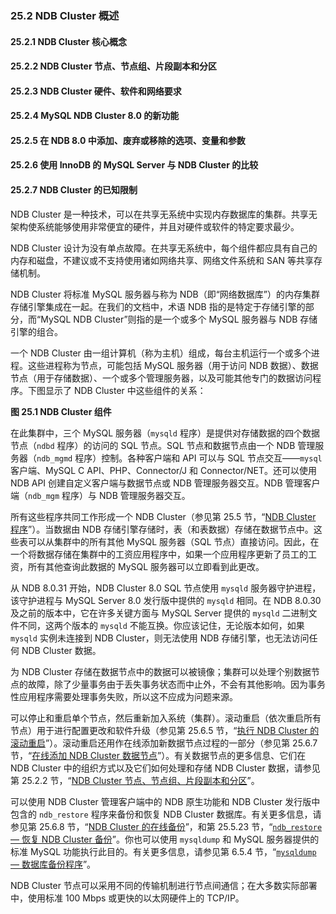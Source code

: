 ### 25.2 NDB Cluster 概述

#### 25.2.1 NDB Cluster 核心概念
#### 25.2.2 NDB Cluster 节点、节点组、片段副本和分区
#### 25.2.3 NDB Cluster 硬件、软件和网络要求
#### 25.2.4 MySQL NDB Cluster 8.0 的新功能
#### 25.2.5 在 NDB 8.0 中添加、废弃或移除的选项、变量和参数
#### 25.2.6 使用 InnoDB 的 MySQL Server 与 NDB Cluster 的比较
#### 25.2.7 NDB Cluster 的已知限制

NDB Cluster 是一种技术，可以在共享无系统中实现内存数据库的集群。共享无架构使系统能够使用非常便宜的硬件，并且对硬件或软件的特定要求最少。

NDB Cluster 设计为没有单点故障。在共享无系统中，每个组件都应具有自己的内存和磁盘，不建议或不支持使用诸如网络共享、网络文件系统和 SAN 等共享存储机制。

NDB Cluster 将标准 MySQL 服务器与称为 NDB（即“网络数据库”）的内存集群存储引擎集成在一起。在我们的文档中，术语 NDB 指的是特定于存储引擎的部分，而“MySQL NDB Cluster”则指的是一个或多个 MySQL 服务器与 NDB 存储引擎的组合。

一个 NDB Cluster 由一组计算机（称为主机）组成，每台主机运行一个或多个进程。这些进程称为节点，可能包括 MySQL 服务器（用于访问 NDB 数据）、数据节点（用于存储数据）、一个或多个管理服务器，以及可能其他专门的数据访问程序。下图显示了 NDB Cluster 中这些组件的关系：

**图 25.1 NDB Cluster 组件**

在此集群中，三个 MySQL 服务器（`mysqld` 程序）是提供对存储数据的四个数据节点（`ndbd` 程序）的访问的 SQL 节点。SQL 节点和数据节点由一个 NDB 管理服务器（`ndb_mgmd` 程序）控制。各种客户端和 API 可以与 SQL 节点交互——`mysql` 客户端、MySQL C API、PHP、Connector/J 和 Connector/NET。还可以使用 NDB API 创建自定义客户端与数据节点或 NDB 管理服务器交互。NDB 管理客户端（`ndb_mgm` 程序）与 NDB 管理服务器交互。

所有这些程序共同工作形成一个 NDB Cluster（参见第 25.5 节，“[NDB Cluster 程序](#ndb-cluster-programs)”）。当数据由 NDB 存储引擎存储时，表（和表数据）存储在数据节点中。这些表可以从集群中的所有其他 MySQL 服务器（SQL 节点）直接访问。因此，在一个将数据存储在集群中的工资应用程序中，如果一个应用程序更新了员工的工资，所有其他查询此数据的 MySQL 服务器可以立即看到此更改。

从 NDB 8.0.31 开始，NDB Cluster 8.0 SQL 节点使用 `mysqld` 服务器守护进程，该守护进程与 MySQL Server 8.0 发行版中提供的 `mysqld` 相同。在 NDB 8.0.30 及之前的版本中，它在许多关键方面与 MySQL Server 提供的 `mysqld` 二进制文件不同，这两个版本的 `mysqld` 不能互换。你应该记住，无论版本如何，如果 `mysqld` 实例未连接到 NDB Cluster，则无法使用 NDB 存储引擎，也无法访问任何 NDB Cluster 数据。

为 NDB Cluster 存储在数据节点中的数据可以被镜像；集群可以处理个别数据节点的故障，除了少量事务由于丢失事务状态而中止外，不会有其他影响。因为事务性应用程序需要处理事务失败，所以这不应成为问题来源。

可以停止和重启单个节点，然后重新加入系统（集群）。滚动重启（依次重启所有节点）用于进行配置更改和软件升级（参见第 25.6.5 节，“[执行 NDB Cluster 的滚动重启](#performing-a-rolling-restart-of-an-ndb-cluster)”）。滚动重启还用作在线添加新数据节点过程的一部分（参见第 25.6.7 节，“[在线添加 NDB Cluster 数据节点](#adding-ndb-cluster-data-nodes-online)”）。有关数据节点的更多信息、它们在 NDB Cluster 中的组织方式以及它们如何处理和存储 NDB Cluster 数据，请参见第 25.2.2 节，“[NDB Cluster 节点、节点组、片段副本和分区](#ndb-cluster-nodes-node-groups-fragment-replicas-and-partitions)”。

可以使用 NDB Cluster 管理客户端中的 NDB 原生功能和 NDB Cluster 发行版中包含的 `ndb_restore` 程序来备份和恢复 NDB Cluster 数据库。有关更多信息，请参见第 25.6.8 节，“[NDB Cluster 的在线备份](#online-backup-of-ndb-cluster)”，和第 25.5.23 节，“[`ndb_restore` — 恢复 NDB Cluster 备份](#ndb_restore-restore-an-ndb-cluster-backup)”。你也可以使用 `mysqldump` 和 MySQL 服务器提供的标准 MySQL 功能执行此目的。有关更多信息，请参见第 6.5.4 节，“[`mysqldump` — 数据库备份程序](#mysqldump-a-database-backup-program)”。

NDB Cluster 节点可以采用不同的传输机制进行节点间通信；在大多数实际部署中，使用标准 100 Mbps 或更快的以太网硬件上的 TCP/IP。